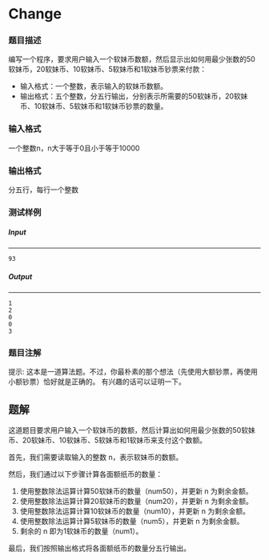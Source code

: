# Change

### 题目描述

编写一个程序，要求用户输入一个软妹币数额，然后显示出如何用最少张数的50软妹币，20软妹币、10软妹币、5软妹币和1软妹币钞票来付款：

- 输入格式：一个整数，表示输入的软妹币数额。
- 输出格式：五个整数，分五行输出，分别表示所需要的50软妹币，20软妹币、10软妹币、5软妹币和1软妹币钞票的数量。

### 输入格式

一个整数n，n大于等于0且小于等于10000

### 输出格式

分五行，每行一个整数

### 测试样例

##### Input

------

```
93
```

##### Output

------

```
1
2
0
0
3
```

### 题目注解

提示: 这本是一道算法题。不过，你最朴素的那个想法（先使用大额钞票，再使用小额钞票）恰好就是正确的。 有兴趣的话可以证明一下。

## 题解

这道题目要求用户输入一个软妹币的数额，然后计算出如何用最少张数的50软妹币、20软妹币、10软妹币、5软妹币和1软妹币来支付这个数额。

首先，我们需要读取输入的整数 n，表示软妹币的数额。

然后，我们通过以下步骤计算各面额纸币的数量：

1. 使用整数除法运算计算50软妹币的数量（num50），并更新 n 为剩余金额。
2. 使用整数除法运算计算20软妹币的数量（num20），并更新 n 为剩余金额。
3. 使用整数除法运算计算10软妹币的数量（num10），并更新 n 为剩余金额。
4. 使用整数除法运算计算5软妹币的数量（num5），并更新 n 为剩余金额。
5. 剩余的 n 即为1软妹币的数量（num1）。

最后，我们按照输出格式将各面额纸币的数量分五行输出。